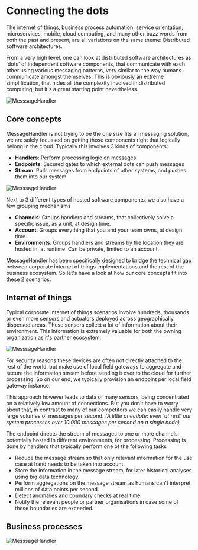 # Connecting the dots

The internet of things, business process automation, service orientation, microservices, mobile, cloud computing, and many other buzz words from both the past and present, are all variations on the same theme: Distributed software architectures.

From a very high level, one can look at distributed software architectures as 'dots' of independent software components, that communicate with each other using various messaging patterns, very similar to the way humans communicate amongst themselves. This is obviously an extreme simplification, that hides all the complexity involved in distributed computing, but it's a great starting point nevertheless.

![MesssageHandler](/documentation/images/architecture.png)

## Core concepts

MessageHandler is not trying to be the one size fits all messaging solution, we are solely focussed on getting those components right that logically belong in the cloud. Typically this involves 3 kinds of components:

* **Handlers**: Perform processing logic on messages
* **Endpoints**: Secured gates to which external dots can push messages
* **Stream**: Pulls messages from endpoints of other systems, and pushes them into our system

![MesssageHandler](/documentation/images/architecture-concepts.png)

Next to 3 different types of hosted software components, we also have a few grouping mechanisms

* **Channels**: Groups handlers and streams, that collectively solve a specific issue, as a unit, at design time.
* **Account**: Groups everything that you and your team owns, at design time.
* **Environments**: Groups handlers and streams by the location they are hosted in, at runtime. Can be private, limited to an account.

MessageHandler has been specifically designed to bridge the technical gap between corporate internet of things implementations and the rest of the business ecosystem. So let's have a look at how our core concepts fit into these 2 scenarios.

## Internet of things

Typical corporate internet of things scenarios involve hundreds, thousands or even more sensors and actuators deployed across geographically dispersed areas. These sensors collect a lot of information about their environment. This information is extremely valuable for both the owning organization as it's partner ecosystem. 

![MesssageHandler](/documentation/images/architecture-iot.png)

For security reasons these devices are often not directly attached to the rest of the world, but make use of local field gateways to aggregate and secure the information stream before sending it over to the cloud for further processing. So on our end, we typically provision an endpoint per local field gateway instance. 

This approach however leads to data of many sensors, being concentrated on a relatively low amount of connections. But you don't have to worry about that, in contrast to many of our competitors we can easily handle very large volumes of messages per second. *(A little anecdote: even 'at rest' our system processes over 10.000 messages per second on a single node)*

The endpoint directs the stream of messages to one or more channels, potentially hosted in different environments, for processing. Processing is done by handlers that typically perform one of the following tasks

* Reduce the message stream so that only relevant information for the use case at hand needs to be taken into account.
* Store the information in the message stream, for later historical analyses using big data technology.
* Perform aggregations on the message stream as humans can't interpret millions of data points per second.
* Detect anomalies and boundary checks at real time.
* Notify the relevant people or partner organisations in case some of these boundaries are exceeded.

## Business processes

![MesssageHandler](/documentation/images/architecture-business.png)
